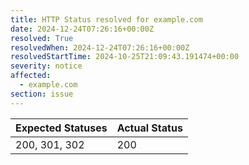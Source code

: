 ```yaml
---
title: HTTP Status resolved for example.com
date: 2024-12-24T07:26:16+00:00Z
resolved: True
resolvedWhen: 2024-12-24T07:26:16+00:00Z
resolvedStartTime: 2024-10-25T21:09:43.191474+00:00
severity: notice
affected:
  - example.com
section: issue
---
```


| Expected Statuses | Actual Status  |
|-------------------|----------------|
| 200, 301, 302 | 200 |
